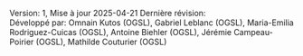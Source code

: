 Version: 1, Mise à jour 2025-04-21
Dernière révision:  
Développé par: Omnain Kutos (OGSL), Gabriel Leblanc (OGSL), Maria-Emilia Rodriguez-Cuicas (OGSL), Antoine Biehler (OGSL), Jérémie Campeau-Poirier (OGSL), Mathilde Couturier (OGSL)   

